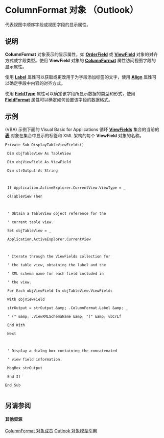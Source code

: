 
# ColumnFormat 对象 （Outlook）

代表视图中顺序字段或视图字段的显示属性。


## 说明

 **ColumnFormat** 对象表示的显示属性，如 **[OrderField](4ae32270-bde9-3178-bca3-f8d145779d3d.md)** 或 **[ViewField](997319f0-7ff3-a712-8484-2e442965e187.md)** 对象的对齐方式或字段类型。使用 **ViewField** 对象的 **[ColumnFormat](0014f1d8-5380-3301-558a-7fd8d49afff9.md)** 属性访问视图字段的显示属性。

使用  **[Label](cf104506-3eca-6695-3d3b-05022ce6fba4.md)** 属性可以获取或更改用于为字段添加标签的文字，使用 **[Align](cea9e062-e338-ee1d-f769-dd5f8beef463.md)** 属性可以确定字段中内容的对齐方式。

使用  **[FieldType](84a40f6f-72fe-61e5-d85c-7a7c90f3e58a.md)** 属性可以确定该字段所显示数据的类型和形式，使用 **[FieldFormat](14064b56-65c2-1c7d-1e74-3bfa2d2ccaa7.md)** 属性可以确定如何设置该字段的数据格式。


## 示例

(VBA) 示例下面的 Visual Basic for Applications 循环 **[ViewFields](c4c6257e-fdbe-c187-86c5-34bee3eb0bd3.md)** 集合的当前的 **[表](026e27f8-1655-060d-e8cc-87eaaf4f1510.md)** 对象在集合中显示的标签和 XML 架构的每个 **ViewField** 对象的名称。


```
Private Sub DisplayTableViewFields() 
 
 Dim objTableView As TableView 
 
 Dim objViewField As ViewField 
 
 Dim strOutput As String 
 
 
 
 If Application.ActiveExplorer.CurrentView.ViewType = _ 
 
 olTableView Then 
 
 
 
 ' Obtain a TableView object reference for the 
 
 ' current table view. 
 
 Set objTableView = _ 
 
 Application.ActiveExplorer.CurrentView 
 
 
 
 ' Iterate through the ViewFields collection for 
 
 ' the table view, obtaining the label and the 
 
 ' XML schema name for each field included in 
 
 ' the view. 
 
 For Each objViewField In objTableView.ViewFields 
 
 With objViewField 
 
 strOutput = strOutput &amp; .ColumnFormat.Label &amp; _ 
 
 " (" &amp; .ViewXMLSchemaName &amp; ")" &amp; vbCrLf 
 
 End With 
 
 Next 
 
 
 
 ' Display a dialog box containing the concatenated 
 
 ' view field information. 
 
 MsgBox strOutput 
 
 End If 
 
End Sub 
 

```


## 另请参阅


#### 其他资源


[ColumnFormat 对象成员](7159f452-7a05-f3a3-53f8-0b3f5463d313.md)
[Outlook 对象模型引用](http://msdn.microsoft.com/library/73221b13-d8d8-99b8-3394-b95dbbfd5ddc%28Office.15%29.aspx)